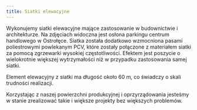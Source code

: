 ```yaml
---
title: Siatki elewacyjne
---
```


Wykonujemy siatki elewacyjne mające zastosowanie w budownictwie i architekturze.
Na zdjęciach widoczna jest osłona parkingu centrum handlowego w Ostrołęce.
Siatka została dodatkowo wzmocniona pasami poliestrowymi powlekanym PCV, które
zostały połączone z materiałem siatki za pomocą zgrzewarki wysokiej
częstotliwości. Efektem jest poszycie o wielokrotnie większej wytrzymałości niż
w przypadku zastosowania samej siatki.

Element elewacyjny z siatki ma długość około 60 m, co świadczy o skali trudności
realizacji.

Korzystając z naszej powierzchni produkcyjnej i oprzyrządowania jesteśmy w
stanie zrealizować takie i większe projekty bez większych problemów.
